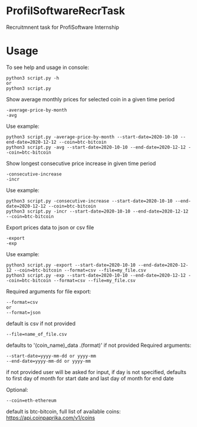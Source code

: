 # ProfilSoftwareRecrTask
Recruitmnent task for ProfiSoftware Internship

# Usage

To see help and usage in console:
```
python3 script.py -h
or
python3 script.py
```
Show average monthly prices for selected coin in a given time period
```
-average-price-by-month
-avg 
```
Use example:
```
python3 script.py -average-price-by-month --start-date=2020-10-10 --end-date=2020-12-12 --coin=btc-bitcoin
python3 script.py -avg --start-date=2020-10-10 --end-date=2020-12-12 --coin=btc-bitcoin
```


Show longest consecutive price increase in given time period
```
-consecutive-increase
-incr
```
Use example:
```
python3 script.py -consecutive-increase --start-date=2020-10-10 --end-date=2020-12-12 --coin=btc-bitcoin
python3 script.py -incr --start-date=2020-10-10 --end-date=2020-12-12 --coin=btc-bitcoin
```


Export prices data to json or csv file
```
-export
-exp
```
Use example:
```
python3 script.py -export --start-date=2020-10-10 --end-date=2020-12-12 --coin=btc-bitcoin --format=csv --file=my_file.csv
python3 script.py -exp --start-date=2020-10-10 --end-date=2020-12-12 --coin=btc-bitcoin --format=csv --file=my_file.csv
```

Required arguments for file export:
```
--format=csv
or
--format=json
```
default is csv if not provided
```
--file=name_of_file.csv
```
defaults to '(coin_name)_data .(format)' if not provided
Required arguments:
```
--start-date=yyyy-mm-dd or yyyy-mm
--end-date=yyyy-mm-dd or yyyy-mm
```
if not provided user will be asked for input,
if day is not specified, defaults to first day of month for start date and last day of month for end date

Optional:
```
--coin=eth-ethereum
```
default is btc-bitcoin,
full list of available coins: https://api.coinpaprika.com/v1/coins



